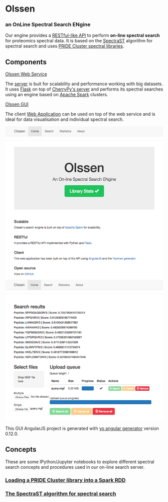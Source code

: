 # Olssen 
### an OnLine Spectral Search ENgine  

Our engine provides a [RESTful-like API](https://github.com/olssen/olssen-ws) to perform **on-line spectral search** for proteomics
spectral data. It is based on the [SpectraST](http://tools.proteomecenter.org/wiki/index.php?title=Software:SpectraST) 
algorithm for spectral search and uses [PRIDE Cluster spectral libraries](http://wwwdev.ebi.ac.uk/pride/cluster/#/libraries).  

## Components  

[Olssen Web Service](https://github.com/jadianes/olssen-ws)  

The [server](https://github.com/olssen/olssen-ws) is buit for scalability and performance working with big datasets. It uses 
[Flask](http://flask.pocoo.org/) on top of [CherryPy's server](http://www.cherrypy.org/) 
and performs its spectral searches using an engine based on [Apache Spark](https://spark.apache.org/) 
clusters.  

[Olssen GUI](https://github.com/jadianes/olssen-gui)  

The client [Web Application](https://github.com/olssen/olssen-gui) can be used on top of the web service and is ideal for data visualisation and individual spectral search.  

![center](gui/assets/main_screenshot.png) 
![center](gui/assets/search_screenshot.png)

This GUI AngularJS project is generated with [yo angular generator](https://github.com/yeoman/generator-angular)
version 0.12.0.

## Concepts  

These are some IPython/Jupyter notebooks to explore different spectral search concepts and
procedures used in our on-line search server.  

### [Loading a PRIDE Cluster library into a Spark RDD](notebooks/read-spectrum-lib.ipynb)  

### [The SpectraST algorithm for spectral search](notebooks/spectraST.ipynb)  
